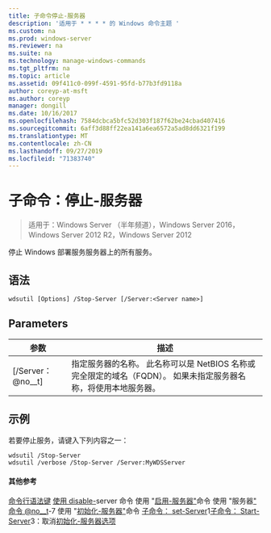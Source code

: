 ```yaml
---
title: 子命令停止-服务器
description: '适用于 * * * * 的 Windows 命令主题 '
ms.custom: na
ms.prod: windows-server
ms.reviewer: na
ms.suite: na
ms.technology: manage-windows-commands
ms.tgt_pltfrm: na
ms.topic: article
ms.assetid: 09f411c0-099f-4591-95fd-b77b3fd9118a
author: coreyp-at-msft
ms.author: coreyp
manager: dongill
ms.date: 10/16/2017
ms.openlocfilehash: 7584dcbca5bfc52d303f187f62be24cbad407416
ms.sourcegitcommit: 6aff3d88ff22ea141a6ea6572a5ad8dd6321f199
ms.translationtype: MT
ms.contentlocale: zh-CN
ms.lasthandoff: 09/27/2019
ms.locfileid: "71383740"
---
```

# <a name="subcommand-stop-server"></a>子命令：停止-服务器

>适用于：Windows Server （半年频道），Windows Server 2016，Windows Server 2012 R2，Windows Server 2012

停止 Windows 部署服务服务器上的所有服务。
## <a name="syntax"></a>语法
```
wdsutil [Options] /Stop-Server [/Server:<Server name>]
```
## <a name="parameters"></a>Parameters
|参数|描述|
|-------|--------|
|[/Server： @no__t]|指定服务器的名称。 此名称可以是 NetBIOS 名称或完全限定的域名（FQDN）。 如果未指定服务器名称，将使用本地服务器。|
## <a name="BKMK_examples"></a>示例
若要停止服务，请键入下列内容之一：
```
wdsutil /Stop-Server
wdsutil /verbose /Stop-Server /Server:MyWDSServer
```
#### <a name="additional-references"></a>其他参考
[命令行语法键](command-line-syntax-key.md)
[使用 disable-](using-the-disable-server-command.md)server 命令 
 使用 "[启用-服务器"](using-the-enable-server-command.md)命令 
 使用 "服务器[" 命令 @no__t](using-the-get-server-command.md)-7 使用 "[初始化-服务器"](using-the-initialize-server-command.md)命令 
[子命令： set-Server](subcommand-set-server.md)1[子命令： Start-Server](subcommand-start-server.md)3：取消[初始化-服务器选项](the-uninitialize-server-option.md)
